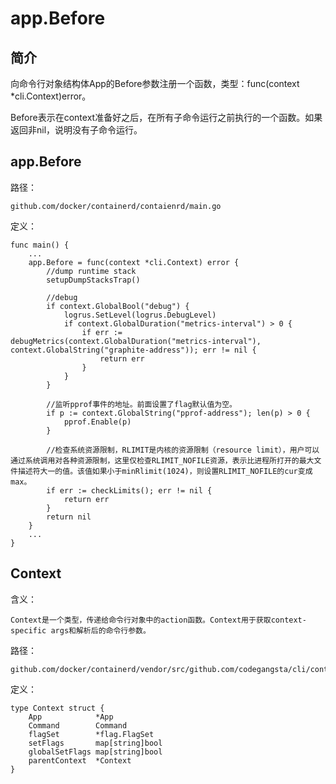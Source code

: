 app.Before
========================================================
## 简介
向命令行对象结构体App的Before参数注册一个函数，类型：func(context *cli.Context)error。

Before表示在context准备好之后，在所有子命令运行之前执行的一个函数。如果返回非nil，说明没有子命令运行。

## app.Before
路径：

    github.com/docker/containerd/contaienrd/main.go

定义：

    func main() {
        ...
        app.Before = func(context *cli.Context) error {
            //dump runtime stack
            setupDumpStacksTrap()

            //debug
            if context.GlobalBool("debug") {
                logrus.SetLevel(logrus.DebugLevel)
                if context.GlobalDuration("metrics-interval") > 0 {
                    if err := debugMetrics(context.GlobalDuration("metrics-interval"), context.GlobalString("graphite-address")); err != nil {
                        return err
                    }
                }
            }

            //监听pprof事件的地址。前面设置了flag默认值为空。
            if p := context.GlobalString("pprof-address"); len(p) > 0 {
                pprof.Enable(p)
            }

            //检查系统资源限制，RLIMIT是内核的资源限制（resource limit），用户可以通过系统调用对各种资源限制，这里仅检查RLIMIT_NOFILE资源，表示比进程所打开的最大文件描述符大一的值。该值如果小于minRlimit(1024)，则设置RLIMIT_NOFILE的cur变成max。
            if err := checkLimits(); err != nil {
                return err
            }
            return nil
        }
        ...
    }

## Context
含义：

    Context是一个类型，传递给命令行对象中的action函数。Context用于获取context-specific args和解析后的命令行参数。

路径：

    github.com/docker/containerd/vendor/src/github.com/codegangsta/cli/context.go

定义：

    type Context struct {
        App            *App
        Command        Command
        flagSet        *flag.FlagSet
        setFlags       map[string]bool
        globalSetFlags map[string]bool
        parentContext  *Context
    }

